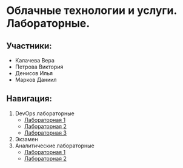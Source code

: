 #  Облачные технологии и услуги. Лабораторные.
## Участники:
- Калачева Вера
- Петрова Виктория
- Денисов Илья
- Марков Даниил
## Навигация:
1. DevOps лабораторные
   - [Лабораторная 1](https://github.com/verkalacheva/vukha_devops_lab_1.git)
   - [Лабораторная 2](https://github.com/verkalacheva/vukha_devops_lab_2.git)
   - [Лабораторная 3](https://github.com/IlyaDenisov88/vukha_devops_lab_3.git)
2. Экзамен
3. Аналитические лабораторные
   - [Лабораторная 1](https://github.com/verkalacheva/aws_vukha.git)
   - [Лабораторная 2](https://github.com/IlyaDenisov88/vukha_azure.git)
